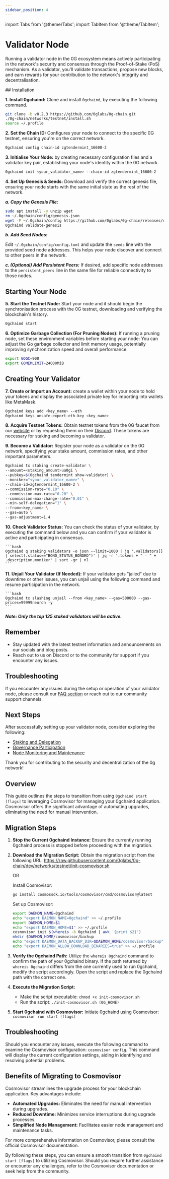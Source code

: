 ```yaml
---
sidebar_position: 4
---
```

import Tabs from '@theme/Tabs';
import TabItem from '@theme/TabItem';

# Validator Node

Running a validator node in the 0G ecosystem means actively participating in the network's security and consensus through the Proof-of-Stake (PoS) mechanism. As a validator, you'll validate transactions, propose new blocks, and earn rewards for your contribution to the network's integrity and decentralisation.

<Tabs>
  <TabItem value="binary" label="Build from source" default>
## Installation

**1. Install 0gchaind:** Clone and install `0gchaind`, by executing the following command.

   ```bash
   git clone -b v0.2.3 https://github.com/0glabs/0g-chain.git
   ./0g-chain/networks/testnet/install.sh
   source ~/.profile
   ```

**2. Set the Chain ID:** Configures your node to connect to the specific 0G testnet, ensuring you're on the correct network.

   ```bash
   0gchaind config chain-id zgtendermint_16600-2
   ```
**3. Initialise Your Node:** by creating necessary configuration files and a validator key pair, establishing your node's identity within the 0G network.

   ```bash
   0gchaind init <your_validator_name> --chain-id zgtendermint_16600-2
   ```
**4. Set Up Genesis & Seeds:** Download and verify the correct genesis file, ensuring your node starts with the same initial state as the rest of the network.

   ***a. Copy the Genesis File:***

   ```bash
   sudo apt install -y unzip wget
   rm ~/.0gchain/config/genesis.json
   wget -P ~/.0gchain/config https://github.com/0glabs/0g-chain/releases/download/v0.2.3/genesis.json
   0gchaind validate-genesis
   ```
   ***b. Add Seed Nodes:***

   Edit `~/.0gchain/config/config.toml` and update the `seeds` line with the provided seed node addresses. This helps your node discover and connect to other peers in the network.

   ***c. (Optional) Add Persistent Peers:***
   If desired, add specific node addresses to the `persistent_peers` line in the same file for reliable connectivity to those nodes.

## Starting Your Node

**5. Start the Testnet Node:** Start your node and it should begin the synchronisation process with the 0G testnet, downloading and verifying the blockchain's history.

   ```bash
   0gchaind start
   ```
**6. Optimize Garbage Collection (For Pruning Nodes):** If running a pruning node, set these environment variables before starting your node: You can adjust the Go garbage collector and limit memory usage, potentially improving synchronization speed and overall performance.

   ```bash
   export GOGC=900
   export GOMEMLIMIT=24000MiB
   ```
## Creating Your Validator

**7. Create or Import an Account:** create a wallet within your node to hold your tokens and display the associated private key for importing into wallets like MetaMask.

   ```bash
   0gchaind keys add <key_name> --eth
   0gchaind keys unsafe-export-eth-key <key_name>
   ```
**8. Acquire Testnet Tokens:** Obtain testnet tokens from the 0G faucet from our [website](https://faucet.0g.ai) or by requesting them on their [Discord](disord/0glabs). These tokens are necessary for staking and becoming a validator.

**9. Become a Validator:** Register your node as a validator on the 0G network, specifying your stake amount, commission rates, and other important parameters.

   ```bash
   0gchaind tx staking create-validator \
   --amount=<staking_amount>ua0gi \
   --pubkey=$(0gchaind tendermint show-validator) \
   --moniker="<your_validator_name>" \
   --chain-id=zgtendermint_16600-2 \
   --commission-rate="0.10" \
   --commission-max-rate="0.20" \
   --commission-max-change-rate="0.01" \
   --min-self-delegation="1" \
   --from=<key_name> \
   --gas=auto \
   --gas-adjustment=1.4
   ```
**10. Check Validator Status:** You can check the status of your validator, by executing the command below and you can confirm if your validator is active and participating in consensus.

    ```bash
    0gchaind q staking validators -o json --limit=1000 | jq '.validators[] | select(.status=="BOND_STATUS_BONDED")' | jq -r '.tokens + " - " + .description.moniker' | sort -gr | nl
    ```
**11. Unjail Your Validator (If Needed):** If your validator gets "jailed" due to downtime or other issues, you can  unjail using the following command and resume participation in the network.

    ```bash
    0gchaind tx slashing unjail --from <key_name> --gas=500000 --gas-prices=99999neuron -y
    ```

***Note: Only the top 125 staked validators will be active.***

## Remember

- Stay updated with the latest testnet information and announcements on our socials and blog posts.
- Reach out to us on Discord or to the community for support if you encounter any issues.

## Troubleshooting

If you encounter any issues during the setup or operation of your validator node, please consult our [FAQ section](/docs/faq) or reach out to our community support channels.

## Next Steps

After successfully setting up your validator node, consider exploring the following:

- [Staking and Delegation](/docs/staking-delegation)
- [Governance Participation](/docs/governance)
- [Node Monitoring and Maintenance](/docs/node-maintenance)

Thank you for contributing to the security and decentralization of the 0g network!

</TabItem>
  <TabItem value="source" label="Automated Updates with Cosmovisor ">

## Overview

This guide outlines the steps to transition from using `0gchaind start [flags]` to leveraging Cosmovisor for managing your 0gchaind application. Cosmovisor offers the significant advantage of automating upgrades, eliminating the need for manual intervention.

## Migration Steps

1. **Stop the Current 0gchaind Instance:** Ensure the currently running 0gchaind process is stopped before proceeding with the migration.

2. **Download the Migration Script:** Obtain the migration script from the following URL:
   https://raw.githubusercontent.com/0glabs/0g-chain/dev/networks/testnet/init-cosmovisor.sh

   OR

   Install Cosmovisor:
   ```bash
   go install cosmossdk.io/tools/cosmovisor/cmd/cosmovisor@latest
   ```

   Set up Cosmovisor:
   ```bash
   export DAEMON_NAME=0gchaind
   echo "export DAEMON_NAME=0gchaind" >> ~/.profile
   export DAEMON_HOME=$1
   echo "export DAEMON_HOME=$1" >> ~/.profile
   cosmovisor init $(whereis -b 0gchaind | awk '{print $2}')
   mkdir $DAEMON_HOME/cosmovisor/backup
   echo "export DAEMON_DATA_BACKUP_DIR=$DAEMON_HOME/cosmovisor/backup" >> ~/.profile
   echo "export DAEMON_ALLOW_DOWNLOAD_BINARIES=true" >> ~/.profile
   ```

3. **Verify the 0gchaind Path:** Utilize the `whereis 0gchaind` command to confirm the path of your 0gchaind binary. If the path returned by `whereis 0gchaind` differs from the one currently used to run 0gchaind, modify the script accordingly. Open the script and replace the 0gchaind path with the correct one.

4. **Execute the Migration Script:**
   * Make the script executable: `chmod +x init-cosmovisor.sh`
   * Run the script: `./init-cosmovisor.sh (0G_HOME)`

5. **Start 0gchaind with Cosmovisor:** Initiate 0gchaind using Cosmovisor: `cosmovisor run start [flags]`

## Troubleshooting

Should you encounter any issues, execute the following command to examine the Cosmovisor configuration: `cosmovisor config`. This command will display the current configuration settings, aiding in identifying and resolving potential problems.

## Benefits of Migrating to Cosmovisor

Cosmovisor streamlines the upgrade process for your blockchain application. Key advantages include:

* **Automated Upgrades:** Eliminates the need for manual intervention during upgrades.
* **Reduced Downtime:** Minimizes service interruptions during upgrade processes.
* **Simplified Node Management:** Facilitates easier node management and maintenance tasks.

For more comprehensive information on Cosmovisor, please consult the official Cosmovisor documentation.

By following these steps, you can ensure a smooth transition from `0gchaind start [flags]` to utilizing Cosmovisor. Should you require further assistance or encounter any challenges, refer to the Cosmovisor documentation or seek help from the community.

  </TabItem>
</Tabs>

